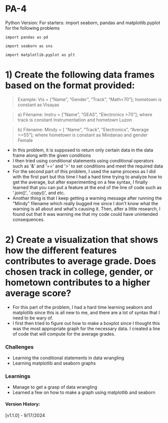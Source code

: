 # PA-4
Python Version: 
For starters: import seaborn, pandas and matplotlib.pyplot for the following problems
```
import pandas as pd

import seaborn as sns

import matplotlib.pyplot as plt
```
# 1) Create the following data frames based on the format provided:
> Example: Vis = [“Name”, “Gender”, “Track”, “Math<70”]; hometown is constant as Visayas

> a) Filename: Instru = [“Name”, “GEAS”, “Electronics >70”]; where track is constant Instrumentation and hometown Luzon

> b) Filename: Mindy = [ “Name”, “Track”, “Electronics”, “Average >=55”]; where hometown is constant as Mindanao and gender Female

- In this problem, it is supposed to return only certain data in the data frame along with the given conditions
- I then tried using conditional statements using conditional operators such as '&' and '==' and '>' to set conditions and meet the required data
- For the second part of this problem, I used the same process as I did with the first part but this time I had a hard time trying to analyze how to get the average, but after experimenting on a few syntax, I finally learned that you can put a feature at the end of the line of code such as '.join()', '.copy()', and etc.
- Another thing is that I keep getting a warning message after running the "Mindy" filename which really bugged me since I don't know what the warning is all about and what's causing it. Then, after a little research, I found out that it was warning me that my code could have unintended consequences.

# 2) Create a visualization that shows how the different features contributes to average grade. Does chosen track in college, gender, or hometown contributes to a higher average score?
- For this part of the problem, I had a hard time learning seaborn and matplotlib since this is all new to me, and there are a lot of syntax that I need to be wary of.
- I first then tried to figure out how to make a boxplot since I thought this was the most appropriate graph for the necessary data. I created a line of code that will compute for the average grades.

### Challenges
- Learning the conditional statements in data wrangling
- Learning matplotlib and seaborn graphs

### Learnings
- Manage to get a grasp of data wrangling
- Learned a few on how to make a graph using matplotlib and seaborn

#### Version History:
[v1.1.0] - 9/17/2024
